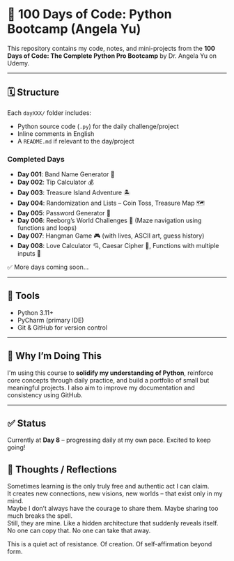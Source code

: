 # 🐍 100 Days of Code: Python Bootcamp (Angela Yu)

This repository contains my code, notes, and mini-projects from the **100 Days of Code: The Complete Python Pro Bootcamp** by Dr. Angela Yu on Udemy.

---

## 🗓️ Structure

Each `dayXXX/` folder includes:

- Python source code (`.py`) for the daily challenge/project  
- Inline comments in English  
- A `README.md` if relevant to the day/project  

### Completed Days

- **Day 001**: Band Name Generator 🎸  
- **Day 002**: Tip Calculator 💰  
- **Day 003**: Treasure Island Adventure 🏝️  
- **Day 004**: Randomization and Lists – Coin Toss, Treasure Map 🗺️  
- **Day 005**: Password Generator 🔐
- **Day 006**: Reeborg’s World Challenges 🤖 (Maze navigation using functions and loops)
- **Day 007**: Hangman Game 🎮 (with lives, ASCII art, guess history)
- **Day 008**: Love Calculator 💘, Caesar Cipher 🔐, Functions with multiple inputs 🧠

✅ More days coming soon...

---

## 🚀 Tools

- Python 3.11+  
- PyCharm (primary IDE)  
- Git & GitHub for version control  

---

## 📌 Why I’m Doing This

I'm using this course to **solidify my understanding of Python**, reinforce core concepts through daily practice, and build a portfolio of small but meaningful projects. I also aim to improve my documentation and consistency using GitHub.

---

## ✅ Status

Currently at **Day 8** – progressing daily at my own pace.
Excited to keep going!


## 🧠 Thoughts / Reflections

Sometimes learning is the only truly free and authentic act I can claim.  
It creates new connections, new visions, new worlds – that exist only in my mind.  
Maybe I don’t always have the courage to share them. Maybe sharing too much breaks the spell.  
Still, they are mine. Like a hidden architecture that suddenly reveals itself.  
No one can copy that. No one can take that away.

This is a quiet act of resistance. Of creation. Of self-affirmation beyond form.


